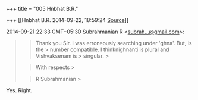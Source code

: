 +++
title = "005 Hnbhat B.R."

+++
[[Hnbhat B.R.	2014-09-22, 18:59:24 [Source](https://groups.google.com/g/samskrita/c/ScCApcqjFcQ)]]



2014-09-21 22:33 GMT+05:30 Subrahmanian R \<[subrah...@gmail.com]()\>:  

> 
> > 
> > Thank you Sir. I was erroneously searching under 'ghna'. But, is the > number compatible. I thinknighnanti is plural and Vishvaksenam is > singular. >
> 
> > 
> >   
> > 
> > 
> > With respects >
> 
> > 
> > R Subrahmanian >
> 
> > 

  

  

Yes. Right.

